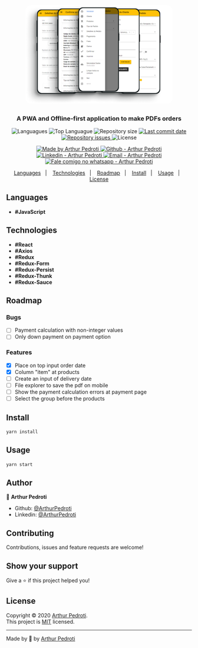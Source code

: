 <h1 align="center">
  <img alt="ASA" src="./src/assets/logo-readme.png" width="400px" style="border-radius:16px;"/>
</h1>

<h3 align="center" >
  A PWA and Offline-first application to make PDFs orders
</h3>

<p align="center">
  <img alt="Languagues" src="https://img.shields.io/github/languages/count/ArthurPedroti/pv-agf-frontend">
  <img alt="Top Languague" src="https://img.shields.io/github/languages/top/ArthurPedroti/pv-agf-frontend">
  <img alt="Repository size" src="https://img.shields.io/github/repo-size/ArthurPedroti/pv-agf-frontend">
  <a href="https://github.com/ArthurPedroti/pv-agf-frontend/commits/master">
    <img alt="Last commit date" src="https://img.shields.io/github/last-commit/ArthurPedroti/pv-agf-frontend">
  </a>
   <a href="https://github.com/ArthurPedroti/pv-agf-frontend/issues">
    <img alt="Repository issues" src="https://img.shields.io/github/issues/ArthurPedroti/pv-agf-frontend">
  </a>
  <img alt="License" src="https://img.shields.io/github/license/ArthurPedroti/pv-agf-frontend">
</p>
<p align="center">

  <a href="https://github.com/ArthurPedroti" target="_blank">
    <img alt="Made by Arthur Pedroti" src="https://img.shields.io/badge/made%20by-Arthur_Pedroti-informational">
  </a>
  <a href="https://github.com/ArthurPedroti" target="_blank" >
    <img alt="Github - Arthur Pedroti" src="https://img.shields.io/badge/Github--%23F8952D?style=social&logo=github">
  </a>
  <a href="https://www.linkedin.com/in/arthurpedroti/" target="_blank" >
    <img alt="Linkedin - Arthur Pedroti" src="https://img.shields.io/badge/Linkedin--%23F8952D?style=social&logo=linkedin">
  </a>
  <a href="mailto:arthurpedroti@gmail.com" target="_blank" >
    <img alt="Email - Arthur Pedroti" src="https://img.shields.io/badge/Email--%23F8952D?style=social&logo=gmail">
  </a>
  <a href="https://api.whatsapp.com/send?phone=5519991830454"
        target="_blank" >
    <img alt="Fale comigo no whatsapp - Arthur Pedroti" src="https://img.shields.io/badge/Whatsapp--%23F8952D?style=social&logo=whatsapp">
  </a>

</p>

<p align="center">
  <a href="#languages">Languages</a>&nbsp;&nbsp;&nbsp;|&nbsp;&nbsp;&nbsp;
  <a href="#technologies">Technologies</a>&nbsp;&nbsp;&nbsp;|&nbsp;&nbsp;&nbsp;
    <a href="#roadmap">Roadmap</a>&nbsp;&nbsp;&nbsp;|&nbsp;&nbsp;&nbsp;
  <a href="#install">Install</a>&nbsp;&nbsp;&nbsp;|&nbsp;&nbsp;&nbsp;
  <a href="#usage">Usage</a>&nbsp;&nbsp;&nbsp;|&nbsp;&nbsp;&nbsp;
  <a href="#license">License</a>
</p>

## Languages

- **#JavaScript**

## Technologies

- **#React**
- **#Axios**
- **#Redux**
- **#Redux-Form**
- **#Redux-Persist**
- **#Redux-Thunk**
- **#Redux-Sauce**

## Roadmap

### Bugs
- [ ] Payment calculation with non-integer values
- [ ] Only down payment on payment option

### Features
- [x] Place on top input order date
- [x] Column "item" at products
- [ ] Create an input of delivery date
- [ ] File explorer to save the pdf on mobile
- [ ] Show the payment calculation errors at payment page
- [ ] Select the group before the products

## Install

```sh
yarn install
```

## Usage

```sh
yarn start
```

## Author

👤 **Arthur Pedroti**

* Github: [@ArthurPedroti](https://github.com/ArthurPedroti)
* Linkedin: [@ArthurPedroti](https://www.linkedin.com/in/arthurpedroti)

## Contributing

Contributions, issues and feature requests are welcome!

## Show your support

Give a ⭐️ if this project helped you!

## License

Copyright © 2020 [Arthur Pedroti](https://github.com/ArthurPedroti).<br />
This project is [MIT](https://github.com/ArthurPedroit/pv-agf-frontend/blob/master/LICENSE) licensed.

---

Made by :blue_heart: by [Arthur Pedroti](https://github.com/ArthurPedroti)
